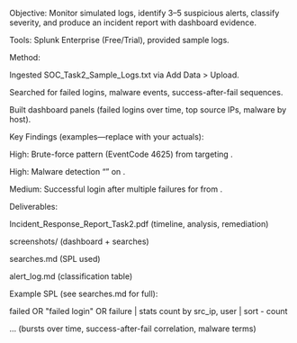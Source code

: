 Objective: Monitor simulated logs, identify 3–5 suspicious alerts, classify severity, and produce an incident report with dashboard evidence.

Tools: Splunk Enterprise (Free/Trial), provided sample logs.

Method:

Ingested SOC_Task2_Sample_Logs.txt via Add Data > Upload.

Searched for failed logins, malware events, success-after-fail sequences.

Built dashboard panels (failed logins over time, top source IPs, malware by host).

Key Findings (examples—replace with your actuals):

High: Brute-force pattern (EventCode 4625) from <IP> targeting <user>.

High: Malware detection “<signature>” on <host>.

Medium: Successful login after multiple failures for <user> from <IP>.

Deliverables:

Incident_Response_Report_Task2.pdf (timeline, analysis, remediation)

screenshots/ (dashboard + searches)

searches.md (SPL used)

alert_log.md (classification table)

Example SPL (see searches.md for full):

failed OR "failed login" OR failure | stats count by src_ip, user | sort - count

… (bursts over time, success-after-fail correlation, malware terms)
